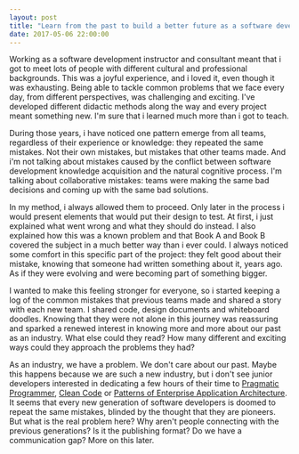 ```yaml
---
layout: post
title: "Learn from the past to build a better future as a software developer."
date: 2017-05-06 22:00:00
---
```


Working as a software development instructor and consultant meant that i got to meet lots of people with different cultural and professional backgrounds. This was a joyful experience, and i loved it, even though it was exhausting. Being able to tackle common problems that we face every day, from different perspectives, was challenging and exciting. I've developed different didactic methods along the way and every project meant something new. I'm sure that i learned much more than i got to teach.

During those years, i have noticed one pattern emerge from all teams, regardless of their experience or knowledge: they repeated the same mistakes. Not their own mistakes, but mistakes that other teams made. And i'm not talking about mistakes caused by the conflict between software development knowledge acquisition and the natural cognitive process. I'm talking about collaborative mistakes: teams were making the same bad decisions and coming up with the same bad solutions.

In my method, i always allowed them to proceed. Only later in the process i would present elements that would put their design to test. At first, i just explained what went wrong and what they should do instead. I also explained how this was a known problem and that Book A and Book B covered the subject in a much better way than i ever could. I always noticed some comfort in this specific part of the project: they felt good about their mistake, knowing that someone had written something about it, years ago. As if they were evolving and were becoming part of something bigger.

I wanted to make this feeling stronger for everyone, so i started keeping a log of the common mistakes that previous teams made and shared a story with each new team. I shared code, design documents and whiteboard doodles. Knowing that they were not alone in this journey was reassuring and sparked a renewed interest in knowing more and more about our past as an industry. What else could they read? How many different and exciting ways could they approach the problems they had?

As an industry, we have a problem. We don't care about our past. Maybe this happens because we are such a new industry, but i don't see junior developers interested in dedicating a few hours of their time to [Pragmatic Programmer](https://en.wikipedia.org/wiki/The_Pragmatic_Programmer), [Clean Code](https://www.amazon.com/Clean-Code-Handbook-Software-Craftsmanship/dp/0132350882) or [Patterns of Enterprise Application Architecture](https://www.martinfowler.com/books/eaa.html). It seems that every new generation of software developers is doomed to repeat the same mistakes, blinded by the thought that they are pioneers. But what is the real problem here? Why aren't people connecting with the previous generations? Is it the publishing format? Do we have a communication gap? More on this later.
